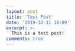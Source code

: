 ```yaml
---
layout: post
title: 'Test Post'
date: '2019-12-11 10:09'
excerpt: >-
  This is a test post!
comments: true
---
```

